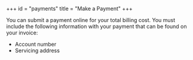 +++
id = "payments"
title = "Make a Payment"
+++

You can submit a payment online for your total billing cost. You must include the following information with your payment that can be found on your invoice:

* Account number
* Servicing address
